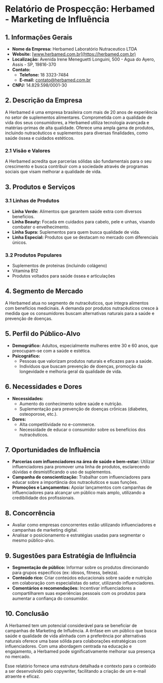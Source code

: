 # Relatório de Prospecção: Herbamed - Marketing de Influência

## 1. Informações Gerais
- **Nome da Empresa:** Herbamed Laboratório Nutraceutico LTDA
- **Website:** [www.herbamed.com.br](https://herbamed.com.br)
- **Localização:** Avenida Irene Meneguetti Longuini, 500 - Agua do Ayero, Assis - SP, 19816-370
- **Contato:**
  - **Telefone:** 18 3323-7484
  - **E-mail:** contato@herbamed.com.br
- **CNPJ:** 14.829.598/0001-30

## 2. Descrição da Empresa
A Herbamed é uma empresa brasileira com mais de 20 anos de experiência no setor de suplementos alimentares. Comprometida com a qualidade de vida dos seus consumidores, a Herbamed utiliza tecnologia avançada e matérias-primas de alta qualidade. Oferece uma ampla gama de produtos, incluindo nutracêuticos e suplementos para diversas finalidades, como saúde óssea e cuidados estéticos.

### 2.1 Visão e Valores
A Herbamed acredita que parcerias sólidas são fundamentais para o seu crescimento e busca contribuir com a sociedade através de programas sociais que visam melhorar a qualidade de vida.

## 3. Produtos e Serviços
### 3.1 Linhas de Produtos
- **Linha Verde:** Alimentos que garantem saúde extra com diversos benefícios. 
- **Linha Beauty:** Focada em cuidados para cabelo, pele e unhas, visando combater o envelhecimento.
- **Linha Supra:** Suplementos para quem busca qualidade de vida.
- **Linha Especial:** Produtos que se destacam no mercado com diferenciais únicos.

### 3.2 Produtos Populares
- Suplementos de proteinas (incluindo colágeno)
- Vitamina B12
- Produtos voltados para saúde óssea e articulações

## 4. Segmento de Mercado
A Herbamed atua no segmento de nutracêuticos, que integra alimentos com benefícios medicinais. A demanda por produtos nutracêuticos cresce à medida que os consumidores buscam alternativas naturais para a saúde e prevenção de doenças. 

## 5. Perfil do Público-Alvo
- **Demográfico:** Adultos, especialmente mulheres entre 30 e 60 anos, que preocupam-se com a saúde e estética.
- **Psicográfico:**
  - Pessoas que valorizam produtos naturais e eficazes para a saúde.
  - Indivíduos que buscam prevenção de doenças, promoção da longevidade e melhoria geral da qualidade de vida.

## 6. Necessidades e Dores
- **Necessidades:**
  - Aumento do conhecimento sobre saúde e nutrição.
  - Suplementação para prevenção de doenças crônicas (diabetes, osteoporose, etc.).
- **Dores:**
  - Alta competitividade no e-commerce.
  - Necessidade de educar o consumidor sobre os benefícios dos nutracêuticos.

## 7. Oportunidades de Influência
- **Parcerias com influenciadores na área de saúde e bem-estar:** Utilizar influenciadores para promover uma linha de produtos, esclarecendo dúvidas e desmistificando o uso de suplementos.
- **Campanha de conscientização:** Trabalhar com influenciadores para educar sobre a importância dos nutracêuticos e suas funções.
- **Promoções e Lançamentos:** Apoiar lançamentos com campanhas de influenciadores para alcançar um público mais amplo, utilizando a credibilidade dos profissionais.

## 8. Concorrência
- Avaliar como empresas concorrentes estão utilizando influenciadores e campanhas de marketing digital.
- Analisar o posicionamento e estratégias usadas para segmentar o mesmo público-alvo.

## 9. Sugestões para Estratégia de Influência
- **Segmentação de público:** Informar sobre os produtos direcionando para grupos específicos (ex: idosos, fitness, beleza).
- **Conteúdo rico:** Criar conteúdos educacionais sobre saúde e nutrição em colaboração com especialistas do setor, utilizando influenciadores.
- **Comentários e recomendações:** Incentivar influenciadores a compartilharem suas experiências pessoais com os produtos para aumentar a confiança do consumidor.

## 10. Conclusão
A Herbamed tem um potencial considerável para se beneficiar de campanhas de Marketing de Influência. A ênfase em um público que busca saúde e qualidade de vida alinhada com a preferência por alternativas naturais oferece uma base sólida para colaborações estratégicas com influenciadores. Com uma abordagem centrada na educação e engajamento, a Herbamed pode significativamente melhorar sua presença no mercado.

Esse relatório fornece uma estrutura detalhada e contexto para o conteúdo a ser desenvolvido pelo copywriter, facilitando a criação de um e-mail atraente e eficaz.
